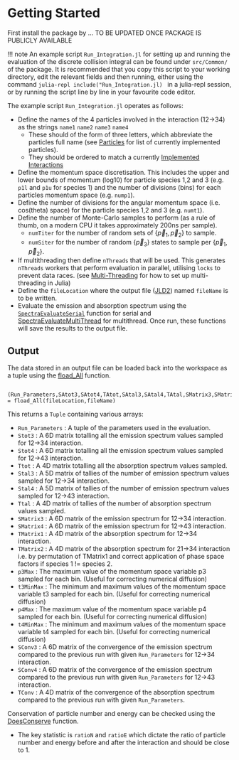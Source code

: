# Getting Started

First install the package by 
... TO BE UPDATED ONCE PACKAGE IS PUBLICLY AVAILABLE

!!! note
    An example script `Run_Integration.jl` for setting up and running the evaluation of the discrete collision integral can be found under `src/Common/` of the package. It is recommended that you copy this script to your working directory, edit the relevant fields and then running, either using the command 
    ```julia-repl
    include("Run_Integration.jl)
    ```
    in a julia-repl session, or by running the script line by line in your favourite code editor.

The example script `Run_Integration.jl` operates as follows:
- Define the names of the 4 particles involved in the interaction (12->34) as the strings `name1` `name2` `name3` `name4`
    - These should of the form of three letters, which abbreviate the particles full name (see [Particles](@ref) for list of currently implemented particles).
    - They should be ordered to match a currently [Implemented Interactions](@ref)
- Define the momentum space discretisation. This includes the upper and lower bounds of momentum (log10) for particle species 1,2 and 3 (e.g. `p1l` and `p1u` for species 1) and the number of divisions (bins) for each particles momentum space (e.g. `nump1`).
- Define the number of divisions for the angular momentum space (i.e. cos(theta) space) for the particle species 1,2 and 3 (e.g. `numt1`). 
- Define the number of Monte-Carlo samples to perform (as a rule of thumb, on a modern CPU it takes approximately 200ns per sample).
    - `numTiter` for the number of random sets of $\{\vec{p}_1,\vec{p}_2\}$ to sample. 
    - `numSiter` for the number of random $\{\vec{p}_3\}$ states to sample per $\{\vec{p}_1,\vec{p}_2\}$.
- If multithreading then define `nThreads` that will be used. This generates `nThreads` workers that perform evaluation in parallel, utilising `locks` to prevent data races. (see [Multi-Threading](https://docs.julialang.org/en/v1/manual/multi-threading/) for how to set up multi-threading in Julia)
- Define the `fileLocation` where the output file ([JLD2](https://github.com/JuliaIO/JLD2.jl)) named `fileName` is to be written.
- Evaluate the emission and absorption spectrum using the [`SpectraEvaluateSerial`](@ref) function for serial and [SpectraEvaluateMultiThread](@ref) for multithread. Once run, these functions will save the results to the output file.

## Output
The data stored in an output file can be loaded back into the workspace as a tuple using the [fload_All](@ref) function.
        
```julia-repl
    (Run_Parameters,SAtot3,SAtot4,TAtot,SAtal3,SAtal4,TAtal,SMatrix3,SMatrix4,TMatrix1,TMatrix2,p3Max,p4Max,t3MinMax,t4MinMax,SConv3,SConv4,TConv) = fload_All(fileLocation,fileName)
```

This returns a `Tuple` containing various arrays:
- `Run_Parameters` : A tuple of the parameters used in the evaluation.
- `Stot3` : A 6D matrix totalling all the emission spectrum values sampled for 12->34 interaction.
- `Stot4` : A 6D matrix totalling all the emission spectrum values sampled for 12->43 interaction.
- `Ttot` : A 4D matrix totalling all the absorption spectrum values sampled.
- `Stal3` : A 5D matrix of tallies of the number of emission spectrum values sampled for 12->34 interaction.
- `Stal4` : A 5D matrix of tallies of the number of emission spectrum values sampled for 12->43 interaction.
- `Ttal` : A 4D matrix of tallies of the number of absorption spectrum values sampled.
- `SMatrix3` : A 6D matrix of the emission spectrum for 12->34 interaction.
- `SMatrix4` : A 6D matrix of the emission spectrum for 12->43 interaction.
- `TMatrix1` : A 4D matrix of the absorption spectrum for 12->34 interaction.
- `TMatrix2` : A 4D matrix of the absorption spectrum for 21->34 interaction i.e. by permutation of TMatrix1 and correct application of phase space factors if species 1 != species 2.
- `p3Max` : The maximum value of the momentum space variable p3 sampled for each bin. (Useful for correcting numerical diffusion)
- `t3MinMax` : The minimum and maximum values of the momentum space variable t3 sampled for each bin. (Useful for correcting numerical diffusion)
- `p4Max` : The maximum value of the momentum space variable p4 sampled for each bin. (Useful for correcting numerical diffusion)
- `t4MinMax` : The minimum and maximum values of the momentum space variable t4 sampled for each bin. (Useful for correcting numerical diffusion)
- `SConv3` : A 6D matrix of the convergence of the emission spectrum compared to the previous run with given `Run_Parameters` for 12->34 interaction.
- `SConv4` : A 6D matrix of the convergence of the emission spectrum compared to the previous run with given `Run_Parameters` for 12->43 interaction.
- `TConv` : A 4D matrix of the convergence of the absorption spectrum compared to the previous run with given `Run_Parameters`.

Conservation of particle number and energy can be checked using the [DoesConserve](@ref) function.
- The key statistic is `ratioN` and `ratioE` which dictate the ratio of particle number and energy before and after the interaction and should be close to 1.


